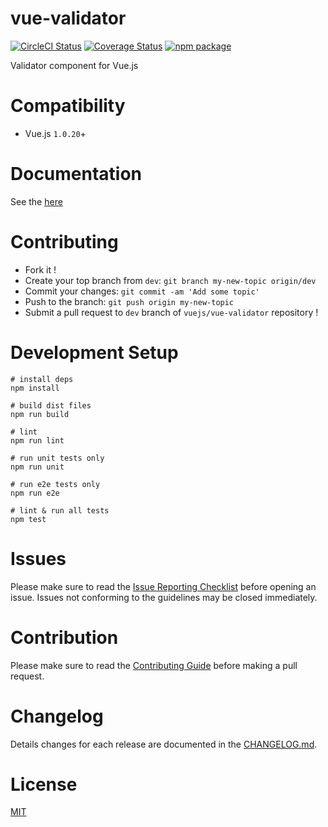 # vue-validator

[![CircleCI Status](https://circleci.com/gh/vuejs/vue-validator/tree/dev.svg?style=shield&circle-token=36fad1862fbb44da91a28217df8fba769d6d1ce7)](https://circleci.com/gh/vuejs/vue-validator/tree/dev)
[![Coverage Status](https://coveralls.io/repos/vuejs/vue-validator/badge.svg?branch=dev&service=github)](https://coveralls.io/github/vuejs/vue-validator?branch=dev)
[![npm package](https://img.shields.io/npm/v/vue-validator.svg)](https://www.npmjs.com/package/vue-validator)

Validator component for Vue.js


# Compatibility
- Vue.js `1.0.20`+


# Documentation
See the [here](http://vuejs.github.io/vue-validator/)


# Contributing
- Fork it !
- Create your top branch from `dev`: `git branch my-new-topic origin/dev`
- Commit your changes: `git commit -am 'Add some topic'`
- Push to the branch: `git push origin my-new-topic`
- Submit a pull request to `dev` branch of `vuejs/vue-validator` repository !


# Development Setup

    # install deps
    npm install

    # build dist files
    npm run build

    # lint
    npm run lint

    # run unit tests only
    npm run unit

    # run e2e tests only
    npm run e2e

    # lint & run all tests
    npm test


# Issues

Please make sure to read the [Issue Reporting Checklist](https://github.com/vuejs/vue/blob/dev/CONTRIBUTING.md#issue-reporting-guidelines) before opening an issue. Issues not conforming to the guidelines may be closed immediately.


# Contribution

Please make sure to read the [Contributing Guide](https://github.com/vuejs/vue/blob/dev/CONTRIBUTING.md) before making a pull request.


# Changelog

Details changes for each release are documented in the [CHANGELOG.md](https://github.com/vuejs/vue-validator/blob/dev/CHANGELOG.md).


# License

[MIT](http://opensource.org/licenses/MIT)
